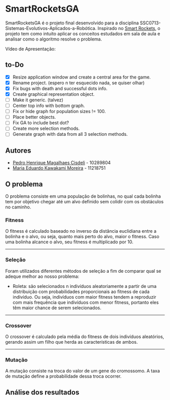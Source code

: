 # SmartRocketsGA
SmartRocketsGA é o projeto final desenvolvido para a disciplina SSC0713-Sistemas-Evolutivos-Aplicados-a-Robótica. Inspirado no [Smart Rockets](https://shivank1006.github.io/Smart-Rockets/), o projeto tem como intuito aplicar os conceitos estudados em sala de aula e analisar como o algoritmo resolve o problema.

Vídeo de Apresentação: 

## to-Do
- [x] Resize application window and create a central area for the game.
- [x] Rename project. (espero n ter esquecido nada, se quiser olhar)
- [x] Fix bugs with death and successful dots info.
- [x] Create graphical representation object.
- [ ] Make it generic. (talvez)
- [ ] Center top info with bottom graph.
- [ ] Fix or hide graph for population sizes != 100.
- [ ] Place better objects.
- [ ] Fix GA to include best dot?
- [ ] Create more selection methods.
- [ ] Generate graph with data from all 3 selection methods.

## Autores

- [Pedro Henrique Magalhaes Cisdeli](https://github.com/sprmbng) - 10289804
- [Maria Eduardo Kawakami Moreira](https://github.com/madukm) - 11218751

## O problema

O problema consiste em uma população de bolinhas, no qual cada bolinha tem por objetivo chegar até um alvo definido sem colidir com os obstáculos no caminho.

### Fitness
O fitness é calculado baseado no inverso da distância euclidiana entre a bolinha e o alvo, ou seja, quanto mais perto do alvo, maior o fitness. Caso uma bolinha alcance o alvo, seu fitness é multiplicado por 10.

---

### Seleção
Foram utilizados diferentes métodos de seleção a fim de comparar qual se adeque melhor ao nosso problema:
- Roleta: são selecionados n indivíduos aleatoriamente a partir de uma distribuição com probabilidades proporcionais ao fitness de cada indivíduo. Ou seja, indivíduos com maior fitness tendem a reproduzir com mais frequência que indivíduos com menor fitness, portanto eles têm maior chance de serem selecionados.

---

### Crossover
O crossover é calculado pela média do fitness de dois indivíduos aleatórios, gerando assim um filho que herda as características de ambos.

---

### Mutação
A mutação consiste na troca do valor de um gene do cromossomo. A taxa de mutação define a probabilidade dessa troca ocorrer.


## Análise dos resultados


